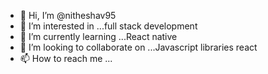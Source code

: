 - 👋 Hi, I’m @nitheshav95
- 👀 I’m interested in ...full stack development
- 🌱 I’m currently learning ...React native
- 💞️ I’m looking to collaborate on ...Javascript libraries react
- 📫 How to reach me ...

<!---
nitheshav95/nitheshav95 is a ✨ special ✨ repository because its `README.md` (this file) appears on your GitHub profile.
You can click the Preview link to take a look at your changes.
--->
